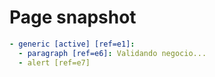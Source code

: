 # Page snapshot

```yaml
- generic [active] [ref=e1]:
  - paragraph [ref=e6]: Validando negocio...
  - alert [ref=e7]
```
